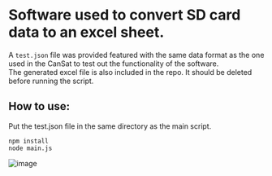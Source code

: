 # Software used to convert SD card data to an excel sheet.

A `test.json` file was provided featured with the same data format as the one used in the CanSat to test out the functionality of the software.\
The generated excel file is also included in the repo. It should be deleted before running the script.

## How to use:
Put the test.json file in the same directory as the main script.
```
npm install
node main.js
```

![image](https://i.imgur.com/zfW8AzE.png)
